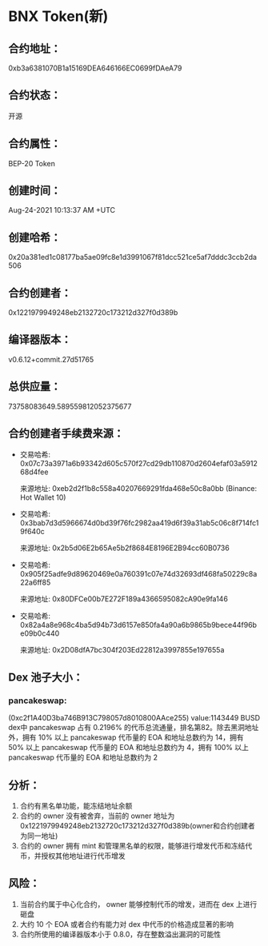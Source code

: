 # BNX Token(新)

## 合约地址：
0xb3a6381070B1a15169DEA646166EC0699fDAeA79

## 合约状态：
开源

## 合约属性：
BEP-20 Token

## 创建时间：
Aug-24-2021 10:13:37 AM +UTC

## 创建哈希：
0x20a381ed1c08177ba5ae09fc8e1d3991067f81dcc521ce5af7dddc3ccb2da506

## 合约创建者：
0x1221979949248eb2132720c173212d327f0d389b

## 编译器版本：
v0.6.12+commit.27d51765

## 总供应量：
73758083649.589559812052375677

## 合约创建者手续费来源：

* 交易哈希: 0x07c73a3971a6b93342d605c570f27cd29db110870d2604efaf03a591268d4fee 

  来源地址: 0xeb2d2f1b8c558a40207669291fda468e50c8a0bb (Binance: Hot Wallet 10)

* 交易哈希: 0x3bab7d3d5966674d0bd39f76fc2982aa419d6f39a31ab5c06c8f714fc19f640c 

  来源地址: 0x2b5d06E2b65Ae5b2f8684E8196E2B94cc60B0736

* 交易哈希: 0x905f25adfe9d89620469e0a760391c07e74d32693df468fa50229c8a22a6ff85 

  来源地址: 0x80DFCe00b7E272F189a4366595082cA90e9fa146

* 交易哈希: 0x82a4a8e968c4ba5d94b73d6157e850fa4a90a6b9865b9bece44f96be09b0c440 

  来源地址: 0x2D08dfA7bc304f203Ed22812a3997855e197655a

## Dex 池子大小：
### pancakeswap:
(0xc2f1A40D3ba746B913C798057d8010800AAce255) value:1143449 BUSD  
dex中 pancakeswap 占有 0.2196% 的代币总流通量，排名第82。除去黑洞地址外，拥有 10% 以上 pancakeswap 代币量的 EOA 和地址总数约为 14，拥有 50% 以上 pancakeswap 代币量的 EOA 和地址总数约为 4，拥有 100% 以上 pancakeswap 代币量的 EOA 和地址总数约为 2

## 分析：
1. 合约有黑名单功能，能冻结地址余额
2. 合约的 owner 没有被舍弃，当前的 owner 地址为 0x1221979949248eb2132720c173212d327f0d389b(owner和合约创建者为同一地址)
3. 合约的 owner 拥有 mint 和管理黑名单的权限，能够进行增发代币和冻结代币，并授权其他地址进行代币增发

## 风险：
1. 当前合约属于中心化合约， owner 能够控制代币的增发，进而在 dex 上进行砸盘
2. 大约 10 个 EOA 或者合约有能力对 dex 中代币的价格造成显著的影响
3. 合约所使用的编译器版本小于 0.8.0，存在整数溢出漏洞的可能性
